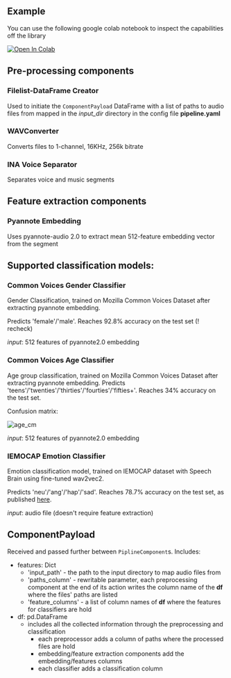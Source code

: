 ## Example
You can use the following google colab notebook to inspect the capabilities off the library

[![Open In Colab](https://colab.research.google.com/assets/colab-badge.svg)](https://colab.research.google.com/github/griko/voice_characterizer/blob/main/example/voice_characterization_example.ipynb)


## Pre-processing components
### Filelist-DataFrame Creator
Used to initiate the `ComponentPayload` DataFrame with a list of paths to audio files from mapped in the *input_dir* directory in the config file **pipeline.yaml**
### WAVConverter
Converts files to 1-channel, 16KHz, 256k bitrate
### INA Voice Separator
Separates voice and music segments
## Feature extraction components
### Pyannote Embedding
Uses pyannote-audio 2.0 to extract mean 512-feature embedding vector from the segment

## Supported classification models:
### Common Voices Gender Classifier
Gender Classification, trained on Mozilla Common Voices Dataset after extracting pyannote embedding.

Predicts 'female'/'male'. Reaches 92.8% accuracy on the test set (! recheck)

*input*: 512 features of pyannote2.0 embedding
### Common Voices Age Classifier
Age group classification, trained on Mozilla Common Voices Dataset after extracting pyannote embedding.
Predicts 'teens'/'twenties'/'thirties'/'fourties'/'fifties+'. Reaches 34% accuracy on the test set.

Confusion matrix:

![age_cm](https://user-images.githubusercontent.com/1709151/171154228-1ed8927e-37e2-4a6d-ad2d-68f8bb485d1f.PNG)

*input*: 512 features of pyannote2.0 embedding
### IEMOCAP Emotion Classifier
Emotion classification model, trained on IEMOCAP dataset with Speech Brain using fine-tuned wav2vec2.

Predicts 'neu'/'ang'/'hap'/'sad'. Reaches 78.7% accuracy on the test set, as published [here](https://huggingface.co/speechbrain/emotion-recognition-wav2vec2-IEMOCAP).

*input*: audio file (doesn't require feature extraction)

## ComponentPayload
Received and passed further between `PiplineComponent`s. Includes:
- features: Dict
  - 'input_path' - the path to the input directory to map audio files from
  - 'paths_column' - rewritable parameter, each preprocessing component at the end of its action writes the column name of the **df** where the files' paths are listed
  - 'feature_columns' - a list of column names of **df** where the features for classifiers are hold
- df: pd.DataFrame
  - includes all the collected information through the preprocessing and classification
    - each preprocessor adds a column of paths where the processed files are hold
    - embedding/feature extraction components add the embedding/features columns
    - each classifier adds a classification column
